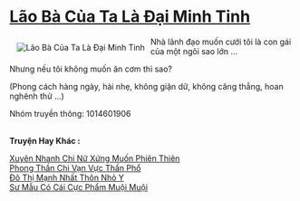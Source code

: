 <a href="https://truyentiki.com/lao-ba-cua-ta-la-dai-minh-tinh.33819/" title="Lão Bà Của Ta Là Đại Minh Tinh"><h1>Lão Bà Của Ta Là Đại Minh Tinh</h1></a><div style="display:table"><img align="right" style="float: left; padding: 10px;" src="https://truyentiki.com/a/img/str/src/33819.jpg" alt="Lão Bà Của Ta Là Đại Minh Tinh">Nhà lãnh đạo muốn cưới tôi là con gái của một ngôi sao lớn ... <p></p> Nhưng nếu tôi không muốn ăn cơm thì sao? <p></p> (Phong cách hàng ngày, hài nhẹ, không giận dữ, không căng thẳng, hoan nghênh thử ...) <p></p> Nhóm truyền thông: 1014601906</div><p><br><b>Truyện Hay Khác :</b></p><a href="https://truyentiki.com/xuyen-nhanh-chi-nu-xung-muon-phien-thien.33818/" alt="Xuyên Nhanh Chi Nữ Xứng Muốn Phiên Thiên">Xuyên Nhanh Chi Nữ Xứng Muốn Phiên Thiên</a><br/><a href="https://www.wattpad.com/story/228129158-phong-thn-chi-vn-vc-thn-ph" alt="Phong Thần Chi Vạn Vực Thần Phổ">Phong Thần Chi Vạn Vực Thần Phổ</a><br/><a href="https://github.com/nownovels/top500/tree/master/truyenhay/33771/" alt="Đô Thị Mạnh Nhất Thôn Nhỏ Y">Đô Thị Mạnh Nhất Thôn Nhỏ Y</a><br/><a href="https://www.flickr.com/photos/188164041@N05/49966797278/" alt="Sư Mẫu Có Cái Cực Phẩm Muội Muội">Sư Mẫu Có Cái Cực Phẩm Muội Muội</a><br/>